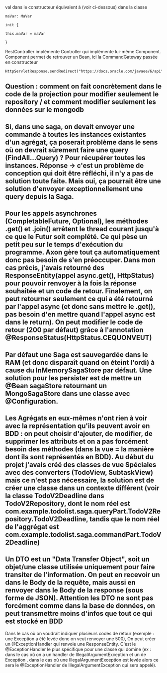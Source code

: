 val dans le constructeur équivalent à (voir ci-dessous) dans la classe 

    maVar: MaVar

    init {

    this.maVar = maVar 

    }

RestController implémente Controller qui implémente lui-même Component. Component permet de retrouver un Bean, ici la CommandGateway passée en constructeur

    HttpServletResponse.sendRedirect("https://docs.oracle.com/javaee/6/api")

Question : comment on fait concrètement dans le code de la projection pour modifier seulement
le repository / et comment modifier seulement les données sur le mongodb
---
Si, dans une saga, on devait envoyer une commande à toutes les instances existantes d'un agrégat,
ça poserait problème dans le sens où on devrait sûrement faire une query (FindAll...Query) ? Pour récupérer toutes les instances.
Réponse -> c'est un problème de conception qui doit être réfléchi, il n'y a pas de solution toute faite.
Mais oui, ça pourrait être une solution d'envoyer exceptionnellement une query depuis la Saga.
---
Pour les appels asynchrones (CompletableFuture, Optional), les méthodes .get() et .join() arrêtent le thread courant
jusqu'à ce que le Futur soit complété. Ce qui pèse un petit peu sur le temps d'exécution du programme.
Axon gère tout ça automatiquement donc pas besoin de s'en préoccuper.
Dans mon cas précis, j'avais retourné des ResponseEntity(appel async.get(), HttpStatus) pour pouvoir renvoyer à la fois la réponse souhaitée
et un code de retour. Finalement, on peut retourner seulement ce qui a été retourné par
l'appel async (et donc sans mettre le .get(), pas besoin d'en mettre quand l'appel async est dans le return).
On peut modifier le code de retour (200 par défaut) grâce à l'annotation @ResponseStatus(HttpStatus.CEQUONVEUT)
---
Par défaut une Saga est sauvegardée dans le RAM (et donc disparaît quand on éteint l'ordi) à cause du InMemorySagaStore par défaut.
Une solution pour les persister est de mettre un @Bean sagaStore retournant un MongoSagaStore dans une classe avec @Configuration.
---
Les Agrégats en eux-mêmes n'ont rien à voir avec la représentation qu'ils peuvent avoir en BDD : on peut choisir d'ajouter, de modifier, de supprimer
les attributs et on a pas forcément besoin des méthodes (dans la vue = la manière dont ils sont représentés en BDD).
Au début du projet j'avais créé des classes de vue Spéciales avec des converters (TodoView, SubtaskView) mais ce n'est pas nécessaire,
la solution est de créer une classe dans un contexte différent (voir la classe TodoV2Deadline dans TodoV2Repository, dont le nom réel est 
com.example.todolist.saga.queryPart.TodoV2Repository.TodoV2Deadline, tandis que le nom réel de l'aggrégat est com.example.todolist.saga.commandPart.TodoV2Deadline)
---
Un DTO est un "Data Transfer Object", soit un objet/une classe utilisée uniquement pour faire transiter de l'information.
On peut en recevoir un dans le Body de la requête, mais aussi en renvoyer dans le Body de la response (sous forme de JSON).
Attention les DTO ne sont pas forcément comme dans la base de données, on peut transmettre moins d'infos que tout ce qui est stocké en BDD  
---
Dans le cas où on voudrait indiquer plusieurs codes de retour (exemple : une Exception a été levée donc on veut renvoyer une 500),
On peut créer un @ExceptionHandler qui renvoie une ResponseEntity<Error>.
C'est le @ExceptionHandler le plus spécifique pour une classe qui domine (ex : dans le cas où on a un handler de IllegalArgumentException et un de Exception
, dans le cas où une IllegalArgumentException est levée alors ce sera le @ExceptionHandler de IllegalArgumentException qui sera appelé).